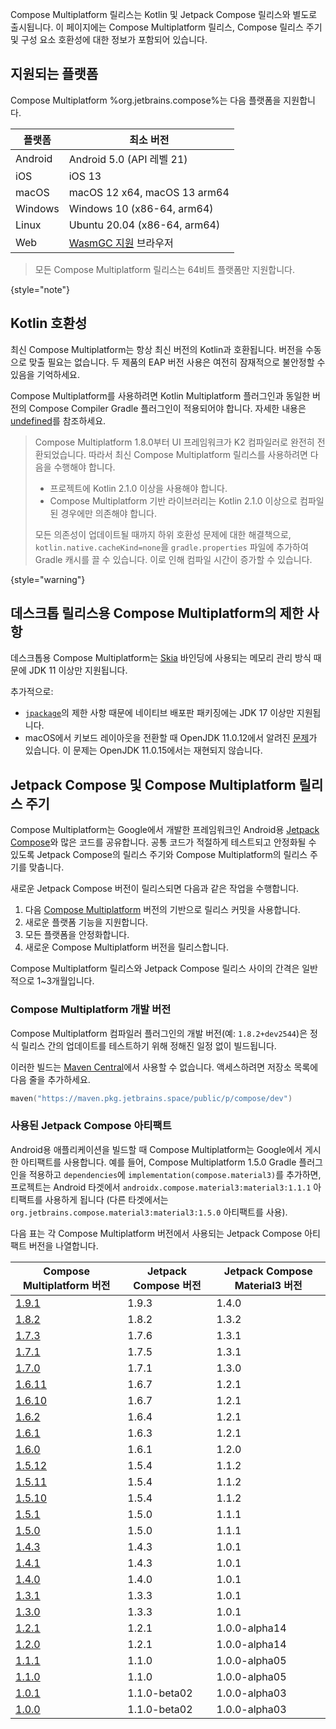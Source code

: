 [//]: # (title: 호환성 및 버전)

Compose Multiplatform 릴리스는 Kotlin 및 Jetpack Compose 릴리스와 별도로 출시됩니다. 이 페이지에는 Compose Multiplatform 릴리스, Compose 릴리스 주기 및 구성 요소 호환성에 대한 정보가 포함되어 있습니다.

## 지원되는 플랫폼

Compose Multiplatform %org.jetbrains.compose%는 다음 플랫폼을 지원합니다.

| 플랫폼  | 최소 버전                                                                                        |
|---------|--------------------------------------------------------------------------------------------------|
| Android | Android 5.0 (API 레벨 21)                                                                        |
| iOS     | iOS 13                                                                                           |
| macOS   | macOS 12 x64, macOS 13 arm64                                                                     |
| Windows | Windows 10 (x86-64, arm64)                                                                       |
| Linux   | Ubuntu 20.04 (x86-64, arm64)                                                                     |
| Web     | [WasmGC 지원](https://kotlinlang.org/docs/wasm-configuration.html#browser-versions) 브라우저   |

[//]: # (https://youtrack.jetbrains.com/issue/CMP-7539)

> 모든 Compose Multiplatform 릴리스는 64비트 플랫폼만 지원합니다.
>
{style="note"}

## Kotlin 호환성

최신 Compose Multiplatform는 항상 최신 버전의 Kotlin과 호환됩니다. 버전을 수동으로 맞출 필요는 없습니다. 두 제품의 EAP 버전 사용은 여전히 잠재적으로 불안정할 수 있음을 기억하세요.

Compose Multiplatform를 사용하려면 Kotlin Multiplatform 플러그인과 동일한 버전의 Compose Compiler Gradle 플러그인이 적용되어야 합니다. 자세한 내용은 [undefined](compose-compiler.md#migrating-a-compose-multiplatform-project)를 참조하세요.

> Compose Multiplatform 1.8.0부터 UI 프레임워크가 K2 컴파일러로 완전히 전환되었습니다. 따라서 최신 Compose Multiplatform 릴리스를 사용하려면 다음을 수행해야 합니다.
> * 프로젝트에 Kotlin 2.1.0 이상을 사용해야 합니다.
> * Compose Multiplatform 기반 라이브러리는 Kotlin 2.1.0 이상으로 컴파일된 경우에만 의존해야 합니다.
>
> 모든 의존성이 업데이트될 때까지 하위 호환성 문제에 대한 해결책으로, `kotlin.native.cacheKind=none`을 `gradle.properties` 파일에 추가하여 Gradle 캐시를 끌 수 있습니다. 이로 인해 컴파일 시간이 증가할 수 있습니다.
>
{style="warning"}

## 데스크톱 릴리스용 Compose Multiplatform의 제한 사항

데스크톱용 Compose Multiplatform는 [Skia](https://skia.org/) 바인딩에 사용되는 메모리 관리 방식 때문에 JDK 11 이상만 지원됩니다.

추가적으로:
* [`jpackage`](https://docs.oracle.com/en/java/javase/17/docs/specs/man/jpackage.html)의 제한 사항 때문에 네이티브 배포판 패키징에는 JDK 17 이상만 지원됩니다.
* macOS에서 키보드 레이아웃을 전환할 때 OpenJDK 11.0.12에서 알려진 [문제](https://github.com/JetBrains/compose-multiplatform/issues/940)가 있습니다. 이 문제는 OpenJDK 11.0.15에서는 재현되지 않습니다.

## Jetpack Compose 및 Compose Multiplatform 릴리스 주기

Compose Multiplatform는 Google에서 개발한 프레임워크인 Android용 [Jetpack Compose](https://developer.android.com/jetpack/compose)와 많은 코드를 공유합니다. 공통 코드가 적절하게 테스트되고 안정화될 수 있도록 Jetpack Compose의 릴리스 주기와 Compose Multiplatform의 릴리스 주기를 맞춥니다.

새로운 Jetpack Compose 버전이 릴리스되면 다음과 같은 작업을 수행합니다.

1.  다음 [Compose Multiplatform](https://github.com/JetBrains/androidx) 버전의 기반으로 릴리스 커밋을 사용합니다.
2.  새로운 플랫폼 기능을 지원합니다.
3.  모든 플랫폼을 안정화합니다.
4.  새로운 Compose Multiplatform 버전을 릴리스합니다.

Compose Multiplatform 릴리스와 Jetpack Compose 릴리스 사이의 간격은 일반적으로 1~3개월입니다.

### Compose Multiplatform 개발 버전

Compose Multiplatform 컴파일러 플러그인의 개발 버전(예: `1.8.2+dev2544`)은 정식 릴리스 간의 업데이트를 테스트하기 위해 정해진 일정 없이 빌드됩니다.

이러한 빌드는 [Maven Central](https://central.sonatype.com/)에서 사용할 수 없습니다. 액세스하려면 저장소 목록에 다음 줄을 추가하세요.

```kotlin
maven("https://maven.pkg.jetbrains.space/public/p/compose/dev")
```

### 사용된 Jetpack Compose 아티팩트

Android용 애플리케이션을 빌드할 때 Compose Multiplatform는 Google에서 게시한 아티팩트를 사용합니다. 예를 들어, Compose Multiplatform 1.5.0 Gradle 플러그인을 적용하고 `dependencies`에 `implementation(compose.material3)`를 추가하면, 프로젝트는 Android 타겟에서 `androidx.compose.material3:material3:1.1.1` 아티팩트를 사용하게 됩니다 (다른 타겟에서는 `org.jetbrains.compose.material3:material3:1.5.0` 아티팩트를 사용).

다음 표는 각 Compose Multiplatform 버전에서 사용되는 Jetpack Compose 아티팩트 버전을 나열합니다.

| Compose Multiplatform 버전                                                     | Jetpack Compose 버전 | Jetpack Compose Material3 버전 |
|-----------------------------------------------------------------------------------|-------------------------|-----------------------------------|
| [1.9.1](https://github.com/JetBrains/compose-multiplatform/releases/tag/v1.9.0)   | 1.9.3                   | 1.4.0                             |
| [1.8.2](https://github.com/JetBrains/compose-multiplatform/releases/tag/v1.8.2)   | 1.8.2                   | 1.3.2                             |
| [1.7.3](https://github.com/JetBrains/compose-multiplatform/releases/tag/v1.7.3)   | 1.7.6                   | 1.3.1                             |
| [1.7.1](https://github.com/JetBrains/compose-multiplatform/releases/tag/v1.7.1)   | 1.7.5                   | 1.3.1                             |
| [1.7.0](https://github.com/JetBrains/compose-multiplatform/releases/tag/v1.7.0)   | 1.7.1                   | 1.3.0                             |
| [1.6.11](https://github.com/JetBrains/compose-multiplatform/releases/tag/v1.6.11) | 1.6.7                   | 1.2.1                             |
| [1.6.10](https://github.com/JetBrains/compose-multiplatform/releases/tag/v1.6.10) | 1.6.7                   | 1.2.1                             |
| [1.6.2](https://github.com/JetBrains/compose-multiplatform/releases/tag/v1.6.2)   | 1.6.4                   | 1.2.1                             |
| [1.6.1](https://github.com/JetBrains/compose-multiplatform/releases/tag/v1.6.1)   | 1.6.3                   | 1.2.1                             |
| [1.6.0](https://github.com/JetBrains/compose-multiplatform/releases/tag/v1.6.0)   | 1.6.1                   | 1.2.0                             |
| [1.5.12](https://github.com/JetBrains/compose-multiplatform/releases/tag/v1.5.12) | 1.5.4                   | 1.1.2                             |
| [1.5.11](https://github.com/JetBrains/compose-multiplatform/releases/tag/v1.5.11) | 1.5.4                   | 1.1.2                             |
| [1.5.10](https://github.com/JetBrains/compose-multiplatform/releases/tag/v1.5.10) | 1.5.4                   | 1.1.2                             |
| [1.5.1](https://github.com/JetBrains/compose-multiplatform/releases/tag/v1.5.1)   | 1.5.0                   | 1.1.1                             |
| [1.5.0](https://github.com/JetBrains/compose-multiplatform/releases/tag/v1.5.0)   | 1.5.0                   | 1.1.1                             |
| [1.4.3](https://github.com/JetBrains/compose-multiplatform/releases/tag/v1.4.3)   | 1.4.3                   | 1.0.1                             |
| [1.4.1](https://github.com/JetBrains/compose-multiplatform/releases/tag/v1.4.1)   | 1.4.3                   | 1.0.1                             |
| [1.4.0](https://github.com/JetBrains/compose-multiplatform/releases/tag/v1.4.0)   | 1.4.0                   | 1.0.1                             |
| [1.3.1](https://github.com/JetBrains/compose-multiplatform/releases/tag/v1.3.1)   | 1.3.3                   | 1.0.1                             |
| [1.3.0](https://github.com/JetBrains/compose-multiplatform/releases/tag/v1.3.0)   | 1.3.3                   | 1.0.1                             |
| [1.2.1](https://github.com/JetBrains/compose-multiplatform/releases/tag/v1.2.1)   | 1.2.1                   | 1.0.0-alpha14                     |
| [1.2.0](https://github.com/JetBrains/compose-multiplatform/releases/tag/v1.2.0)   | 1.2.1                   | 1.0.0-alpha14                     |
| [1.1.1](https://github.com/JetBrains/compose-multiplatform/releases/tag/v1.1.1)   | 1.1.0                   | 1.0.0-alpha05                     |
| [1.1.0](https://github.com/JetBrains/compose-multiplatform/releases/tag/v1.1.0)   | 1.1.0                   | 1.0.0-alpha05                     |
| [1.0.1](https://github.com/JetBrains/compose-multiplatform/releases/tag/v1.0.1)   | 1.1.0-beta02            | 1.0.0-alpha03                     |
| [1.0.0](https://github.com/JetBrains/compose-multiplatform/releases/tag/v1.0.0)   | 1.1.0-beta02            | 1.0.0-alpha03                     |